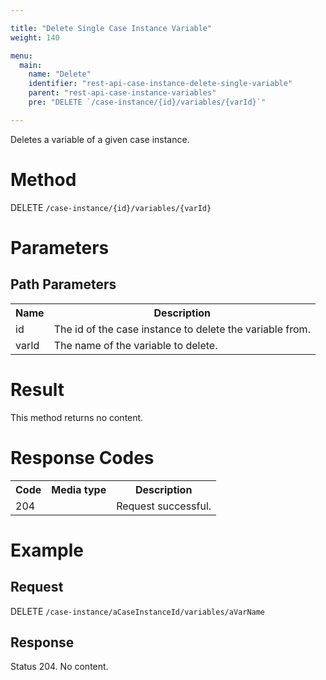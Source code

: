 ```yaml
---

title: "Delete Single Case Instance Variable"
weight: 140

menu:
  main:
    name: "Delete"
    identifier: "rest-api-case-instance-delete-single-variable"
    parent: "rest-api-case-instance-variables"
    pre: "DELETE `/case-instance/{id}/variables/{varId}`"

---
```



Deletes a variable of a given case instance.


# Method


DELETE `/case-instance/{id}/variables/{varId}`


# Parameters

## Path Parameters

<table class="table table-striped">
  <tr>
    <th>Name</th>
    <th>Description</th>
  </tr>
  <tr>
    <td>id</td>
    <td>The id of the case instance to delete the variable from.</td>
  </tr>
  <tr>
    <td>varId</td>
    <td>The name of the variable to delete.</td>
  </tr>
</table>


# Result

This method returns no content.


# Response Codes


<table class="table table-striped">
  <tr>
    <th>Code</th>
    <th>Media type</th>
    <th>Description</th>
  </tr>
  <tr>
    <td>204</td>
    <td></td>
    <td>Request successful.</td>
  </tr>
</table>


# Example

## Request

DELETE `/case-instance/aCaseInstanceId/variables/aVarName`

## Response

Status 204. No content.
